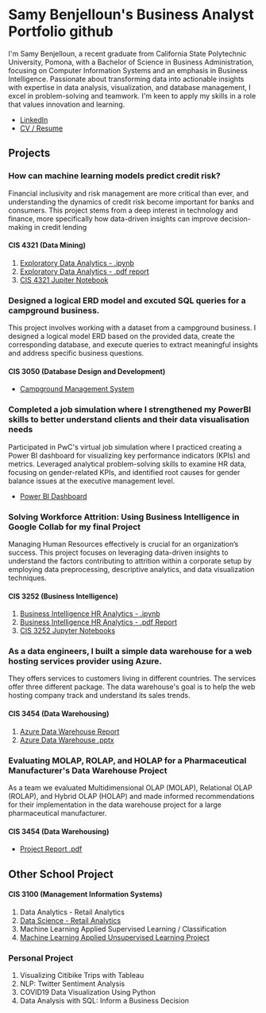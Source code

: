 # Samy Benjelloun's Business Analyst Portfolio github
I'm Samy Benjelloun, a recent graduate from California State Polytechnic University, Pomona, with a Bachelor of Science in Business Administration, focusing on Computer Information Systems and an emphasis in Business Intelligence. Passionate about transforming data into actionable insights with expertise in data analysis, visualization, and database management, I excel in problem-solving and teamwork. I'm keen to apply my skills in a role that values innovation and learning. 

- [LinkedIn](https://www.linkedin.com/in/samy-benjelloun/)
- [CV / Resume](link)
  
## Projects

### How can machine learning models predict credit risk?
Financial inclusivity and risk management are more critical than ever, and understanding the dynamics of credit risk become important for banks and consumers. This project stems from a deep interest in technology and finance, more specifically how data-driven insights can improve decision-making in credit lending
#### CIS 4321 (Data Mining)
1. [Exploratory Data Analytics - .ipynb](Samy_Benjelloun_Final_Project.ipynb)
2. [Exploratory Data Analytics - .pdf report](https://github.com/Titoro1/SamyBen/blob/5000005c21002d496fcf1634f0daddb65237d555/Samy_Benjelloun_FinalProject.pdf)
3. [CIS 4321 Jupiter Notebook](https://drive.google.com/drive/u/0/folders/1YEdJsOgrto6UwvY2L2aE9AaZgifp5QRP)


### Designed a logical ERD model and excuted SQL queries for a campground business.
This project involves working with a dataset from a campground business. I designed
a logical model ERD based on the provided data, create the corresponding database, and execute
queries to extract meaningful insights and address specific business questions.
#### CIS 3050 (Database Design and Development)
- [Campground Management System](https://github.com/Titoro1/SamyBen/blob/28120b6b52e17b1e8b18b5532d91c0fba23e430f/Campground%20Project%20-%20Benjelloun%20S.pdf)

### Completed a job simulation where I strengthened my PowerBI skills to better understand clients and their data visualisation needs
Participated in PwC's virtual job simulation where I practiced creating a Power BI dashboard for visualizing key performance indicators (KPIs) and metrics. Leveraged analytical problem-solving skills to examine HR data, focusing on gender-related KPIs, and identified root causes for gender balance issues at the executive management level.
- [Power BI Dashboard]()


###  Solving Workforce Attrition: Using Business Intelligence in Google Collab for my final Project
Managing Human Resources effectively is crucial for an organization’s success. This project focuses on leveraging data-driven insights to understand the factors contributing to attrition within a corporate setup by employing data preprocessing, descriptive analytics, and data visualization techniques.
#### CIS 3252 (Business Intelligence)
1. [Business Intelligence HR Analytics - .ipynb](Final_Project_Benjelloun_Samy.ipynb)
2. [Business Intelligence HR Analytics - .pdf Report](https://github.com/Titoro1/SamyBen/blob/7703185069353c4c017e8c828e96f6c76b1eabaf/CIS%203252%20-%20Final%20Project%20Report%20-%20Benjelloun_Samy.pdf) 
3. [CIS 3252 Jupyter Notebooks](https://drive.google.com/drive/u/0/folders/1_N2Xls8uaYpP64GABGZPZXsLenJM3-bS)


### As a data engineers, I built a simple data warehouse for a web hosting services provider using Azure.
They offers services to customers living in different countries. The services offer three different package. The data warehouse's goal is to help the web hosting company track and understand its sales trends.
#### CIS 3454 (Data Warehousing)
1. [Azure Data Warehouse Report]()
2. [Azure Data Warehouse .pptx]()


### Evaluating MOLAP, ROLAP, and HOLAP for a Pharmaceutical Manufacturer's Data Warehouse Project
As a team we evaluated Multidimensional OLAP (MOLAP), Relational OLAP (ROLAP), and Hybrid OLAP (HOLAP) and made informed recommendations for their implementation in the data warehouse project for a large pharmaceutical manufacturer. 
#### CIS 3454 (Data Warehousing)
- [Project Report .pdf](Olap_Mini_project.pdf)

## Other School Project
#### CIS 3100 (Management Information Systems)
1. Data Analytics - Retail Analytics
2. [Data Science - Retail Analytics](Samy_Benjelloun_Project_5_6,_3100_ulta_quartiles.ipynb)
3. Machine Learning Applied Supervised Learning / Classification
4. [Machine Learning Applied Unsupervised Learning Project](Samy_Benjelloun_commodity_clusters+plotly.ipynb)


### Personal Project 
1. Visualizing Citibike Trips with Tableau
2. NLP: Twitter Sentiment Analysis
3. COVID19 Data Visualization Using Python
4. Data Analysis with SQL: Inform a Business Decision
